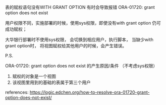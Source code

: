 表的赋权语句没有WITH GRANT OPTION 有时会导致报错 ORA-01720: grant option does not exist

用户权限不同，实施部署的时候，使用sys权限，即使没有with grant option 仍可成功赋权；

大华银行部署时不使用sys权限， 会切换到相应用户，执行脚本， 当缺少with grant option时， 将视图赋权给其他用户的时候，会产生错误。

P.S.

ORA-01720: grant option does not exist 的产生原因/条件 （不考虑sys权限）

1. 赋权的对象是一个视图 
2. 该视图里用到的基础的表属于第三个用户

references: https://logic.edchen.org/how-to-resolve-ora-01720-grant-option-does-not-exist/

